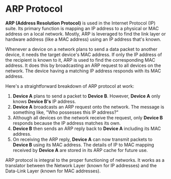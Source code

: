 # ARP Protocol

**ARP (Address Resolution Protocol)** is used in the Internet Protocol (IP) suite. Its primary function is mapping an IP address to a physical or MAC address on a local network. Mostly, ARP is leveraged to find the link layer or hardware address (like a MAC address) using an IP address that's known.

Whenever a device on a network plans to send a data packet to another device, it needs the target device's MAC address. If only the IP address of the recipient is known to it, ARP is used to find the corresponding MAC address. It does this by broadcasting an ARP request to all devices on the network. The device having a matching IP address responds with its MAC address.

Here's a straightforward breakdown of ARP protocol at work:

1. **Device A** plans to send a packet to **Device B**. However, **Device A** only knows **Device B's** IP address.
2. **Device A** broadcasts an ARP request onto the network. The message is something like, "Who possesses this IP address?"
3. Although all devices on the network receive the request, only **Device B** responds because the IP address matches its own.
4. **Device B** then sends an ARP reply back to **Device A** including its MAC address.
5. On receiving the ARP reply, **Device A** can now transmit packets to **Device B** using its MAC address. The details of IP to MAC mapping received by **Device A** are stored in its ARP cache for future use.

ARP protocol is integral to the proper functioning of networks. It works as a translator between the Network Layer (known for IP addresses) and the Data-Link Layer (known for MAC addresses).
